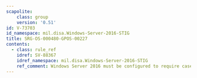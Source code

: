 ```yaml
---
scapolite:
    class: group
    version: '0.51'
id: V-73703
id_namespace: mil.disa.Windows-Server-2016-STIG
title: SRG-OS-000480-GPOS-00227
contents:
  - class: rule_ref
    idref: SV-88367
    idref_namespace: mil.disa.Windows-Server-2016-STIG
    ref_comment: Windows Server 2016 must be configured to require case inse ...
---
```


